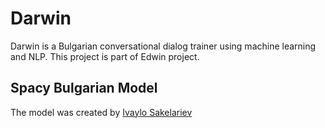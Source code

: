 # Darwin
Darwin is a Bulgarian conversational dialog trainer using machine learning and NLP. This project is part of Edwin project.

## Spacy Bulgarian Model
The model was created by [Ivaylo Sakelariev](https://github.com/sakelariev/bulgarian-spacy-models)
